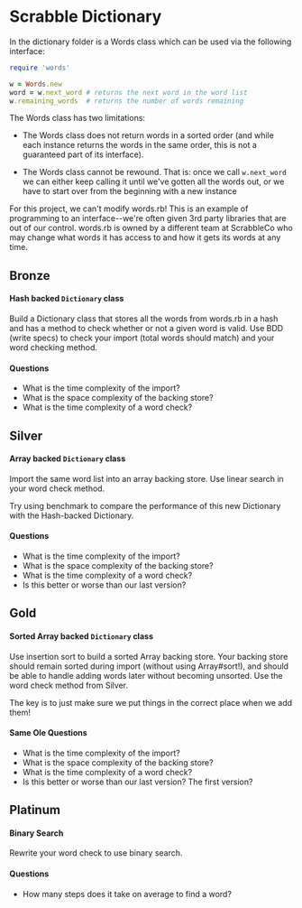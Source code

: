 # Scrabble Dictionary

In the dictionary folder is a Words class which can be used via the following interface:

```ruby
require 'words'

w = Words.new
word = w.next_word # returns the next word in the word list
w.remaining_words  # returns the number of words remaining
```

The Words class has two limitations:

- The Words class does not return words in a sorted order (and while
  each instance returns the words in the same order, this is not a
  guaranteed part of its interface).

- The Words class cannot be rewound. That is: once we call
  ```w.next_word``` we can either keep calling it until we've gotten
  all the words out, or we have to start over from the beginning with
  a new instance

For this project, we can't modify words.rb! This is an example of
programming to an interface--we're often given 3rd party libraries
that are out of our control. words.rb is owned by a different team at
ScrabbleCo who may change what words it has access to and how it gets
its words at any time.

## Bronze

#### Hash backed `Dictionary` class

Build a Dictionary class that stores all the words from words.rb in a hash and
has a method to check whether or not a given word is valid. Use BDD
(write specs) to check your import (total words should match) and 
your word checking method.

#### Questions

- What is the time complexity of the import?
- What is the space complexity of the backing store?
- What is the time complexity of a word check?

## Silver

#### Array backed `Dictionary` class

Import the same word list into an array backing store. Use linear
search in your word check method.

Try using benchmark to compare the performance of this new Dictionary
with the Hash-backed Dictionary.

#### Questions

- What is the time complexity of the import?
- What is the space complexity of the backing store?
- What is the time complexity of a word check?
- Is this better or worse than our last version?

## Gold

#### Sorted Array backed `Dictionary` class

Use insertion sort to build a sorted Array backing store. Your backing
store should remain sorted during import (without using Array#sort!),
and should be able to handle adding words later without becoming
unsorted. Use the word check method from Silver.

The key is to just make sure we put things in the correct place when
we add them!

#### Same Ole Questions

- What is the time complexity of the import?
- What is the space complexity of the backing store?
- What is the time complexity of a word check?
- Is this better or worse than our last version? The first version?

## Platinum

#### Binary Search

Rewrite your word check to use binary search.

#### Questions
- How many steps does it take on average to find a word?
